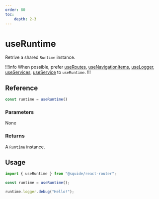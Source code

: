 ```yaml
---
order: 80
toc:
    depth: 2-3
---
```


# useRuntime

Retrive a shared `Runtime` instance.

!!!info
When possible, prefer [useRoutes](useRoutes.md), [useNavigationItems](useNavigationItems.md), [useLogger](useLogger.md), [useServices](useServices.md), [useService](useService.md) to `useRuntime`.
!!!

## Reference

```ts
const runtime = useRuntime()
```

### Parameters

None

### Returns

A `Runtime` instance.

## Usage

```ts
import { useRuntime } from "@squide/react-router";

const runtime = useRuntime();

runtime.logger.debug("Hello!");
```
